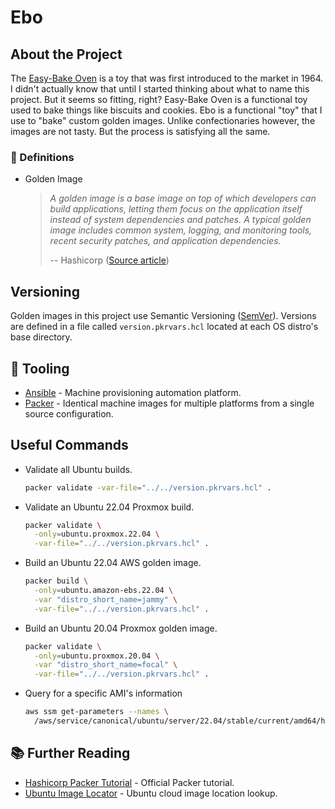 # Ebo

## About the Project

The [Easy-Bake Oven](https://en.wikipedia.org/wiki/Easy-Bake_Oven) is a toy that was first introduced to the market in
1964. I didn't actually know that until I started thinking about what to name this project. But it seems so fitting,
right?  Easy-Bake Oven is a functional toy used to bake things like biscuits and cookies.  Ebo is a functional "toy"
that I use to "bake" custom golden images.  Unlike confectionaries however, the images are not tasty. But the process is
satisfying all the same.

### 📖 Definitions

*   Golden Image

    > _A golden image is a base image on top of which developers can build applications, letting them focus on the
    > application itself instead of system dependencies and patches. A typical golden image includes common system,
    > logging, and monitoring tools, recent security patches, and application dependencies._
    >
    > -- Hashicorp ([Source article](https://learn.hashicorp.com/tutorials/packer/golden-image-with-hcp-packer))

## Versioning

Golden images in this project use Semantic Versioning ([SemVer](https://semver.org/)). Versions are defined in a file
called `version.pkrvars.hcl` located at each OS distro's base directory.

## 🔧 Tooling

*   [Ansible](https://www.ansible.com/) - Machine provisioning automation platform.
*   [Packer](https://www.packer.io/) - Identical machine images for multiple platforms from a single source 
    configuration.

## Useful Commands

*   Validate all Ubuntu builds.

    ```sh
    packer validate -var-file="../../version.pkrvars.hcl" .
    ```

*   Validate an Ubuntu 22.04 Proxmox build.

    ```sh
    packer validate \
      -only=ubuntu.proxmox.22.04 \
      -var-file="../../version.pkrvars.hcl" .
    ```

*   Build an Ubuntu 22.04 AWS golden image.

    ```sh
    packer build \
      -only=ubuntu.amazon-ebs.22.04 \
      -var "distro_short_name=jammy" \
      -var-file="../../version.pkrvars.hcl" .
    ```

*   Build an Ubuntu 20.04 Proxmox golden image.

    ```sh
    packer validate \
      -only=ubuntu.proxmox.20.04 \
      -var "distro_short_name=focal" \
      -var-file="../../version.pkrvars.hcl" .
    ```

*   Query for a specific AMI's information

    ```sh
    aws ssm get-parameters --names \
      /aws/service/canonical/ubuntu/server/22.04/stable/current/amd64/hvm/ebs-gp2/ami-id
    ```

## 📚 Further Reading

*   [Hashicorp Packer Tutorial](https://learn.hashicorp.com/tutorials/packer/golden-image-with-hcp-packer) - Official Packer tutorial.
*   [Ubuntu Image Locator](https://cloud-images.ubuntu.com/locator/) - Ubuntu cloud image location lookup.
